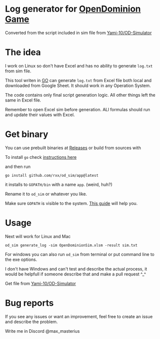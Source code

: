 # Log generator for [OpenDominion Game](https://github.com/OpenDominion/OpenDominion)

Converted from the script included in sim file from [Yami-10/OD-Simulator](https://github.com/Yami-10/OD-Simulator)

# The idea
I work on Linux so don't have Excel and has no ability to generate `log.txt` from sim file.

This tool writen in [GO](https://go.dev/) can generate `log.txt` from Excel file
both local and downloaded from Google Sheet. It should work in any Operation System.

The code contains only final script generation logic. All other things left the same in Excel file.

Remember to open Excel sim before generation. ALl formulas should run and update their values with Excel.

# Get binary
You can use prebuilt binaries at [Releases](https://github.com/rxx/od_sim/releases) or build from sources with

To install `go` check [instructions here](https://go.dev/doc/install)

and then run
```
go install github.com/rxx/od_sim/app@latest
```
it installs to `GOPATH/bin` with a name `app`. (weird, huh?)

Rename it to `od_sim` or whatever you like.

Make sure `GOPATH` is visible to the system. [This guide](https://go.dev/wiki/SettingGOPATH) will help you.

# Usage
Next will work for Linux and Mac
```
od_sim generate_log -sim OpenDominionSim.xlsm -result sim.txt
```

For windows you can also run `od_sim` from terminal or put command line to the exe options.

I don't have Windows and can't test and describe the actual process, it would be helpfull if someone describe that and make a pull request ^_^

Get file from [Yami-10/OD-Simulator](https://github.com/Yami-10/OD-Simulator)

# Bug reports
If you see any issues or want an improvement, feel free to create an issue and describe the problem.

Write me in Discord @max_masterius
